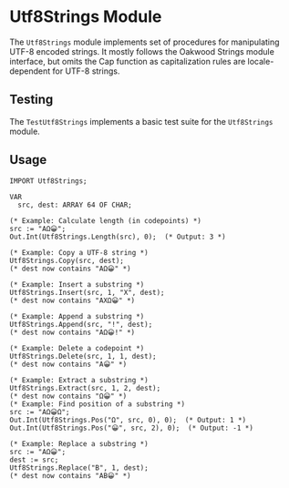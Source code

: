 # Utf8Strings Module

The `Utf8Strings` module implements set of procedures for manipulating UTF-8 encoded strings. 
It mostly follows the Oakwood Strings module interface, but omits the Cap
function as capitalization rules are locale-dependent for UTF-8 strings. 

## Testing

The `TestUtf8Strings` implements a basic test suite for the `Utf8Strings` module.

## Usage

```oberon
IMPORT Utf8Strings;

VAR
  src, dest: ARRAY 64 OF CHAR;

(* Example: Calculate length (in codepoints) *)
src := "AΩ😀";
Out.Int(Utf8Strings.Length(src), 0);  (* Output: 3 *)

(* Example: Copy a UTF-8 string *)
Utf8Strings.Copy(src, dest);
(* dest now contains "AΩ😀" *)

(* Example: Insert a substring *)
Utf8Strings.Insert(src, 1, "X", dest);
(* dest now contains "AXΩ😀" *)

(* Example: Append a substring *)
Utf8Strings.Append(src, "!", dest);
(* dest now contains "AΩ😀!" *)

(* Example: Delete a codepoint *)
Utf8Strings.Delete(src, 1, 1, dest);
(* dest now contains "A😀" *)

(* Example: Extract a substring *)
Utf8Strings.Extract(src, 1, 2, dest);
(* dest now contains "Ω😀" *)
(* Example: Find position of a substring *)
src := "AΩ😀Ω";
Out.Int(Utf8Strings.Pos("Ω", src, 0), 0);  (* Output: 1 *)
Out.Int(Utf8Strings.Pos("😀", src, 2), 0);  (* Output: -1 *)

(* Example: Replace a substring *)
src := "AΩ😀";
dest := src;
Utf8Strings.Replace("B", 1, dest);
(* dest now contains "AB😀" *)
```


